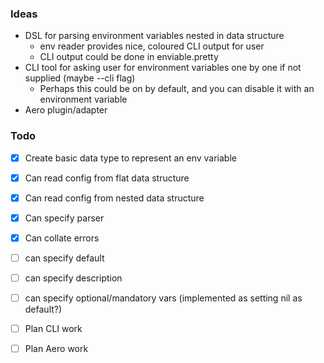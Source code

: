 ### Ideas

- DSL for parsing environment variables nested in data structure
  - env reader provides nice, coloured CLI output for user
  - CLI output could be done in enviable.pretty
- CLI tool for asking user for environment variables one by one if not supplied (maybe --cli flag)
  - Perhaps this could be on by default, and you can disable it with an environment variable  
- Aero plugin/adapter
  


### Todo
- [X] Create basic data type to represent an env variable
- [X] Can read config from flat data structure
- [X] Can read config from nested data structure
- [X] Can specify parser
- [X] Can collate errors
- [ ] can specify default
- [ ] can specify description
- [ ] can specify optional/mandatory vars (implemented as setting nil as default?)

- [ ] Plan CLI work

- [ ] Plan Aero work
